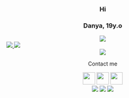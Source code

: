 ### <p align=center> Hi </p>
### <p align=center> Danya, 19y.o </p>

<div align=center>
    <img src='https://i.pinimg.com/originals/3b/43/4f/3b434f61e5b2021466e5f58fd718becb.gif'>
</div>


<a href="https://github.com/x4cusx4cus">
    <img src="https://bad-apple-github-readme.vercel.app/api?show_bg=1&username=x4cusx4cus&count_private=true&show_icons=true&theme=buefy&hide_border=true">
</a>


<a href="https://github.com/x4cusx4cus">
    <img src="https://bad-apple-github-readme.vercel.app/api/top-langs?show_bg=1&username=x4cusx4cus&theme=buefy&hide_border=true&hide=java,Batchfile,shell">
</a>

<div align=center>
   <a href="https://open.spotify.com/user/p9wetpf4rzdtr9cvidj6k4hwk">
        <img src="https://spotify-github-profile.vercel.app/api/view.svg?uid=p9wetpf4rzdtr9cvidj6k4hwk&cover_image=true&theme=default">
    </a>
</div>

<p align=center>Contact me</p>
<div align=center>
    <a href='https://t.me/x4cus'><img height="32" width="32" src='https://simpleicons.org/icons/telegram.svg'></a>
    <a href='https://vk.com/x4xus'><img height="32" width="32" src='https://simpleicons.org/icons/vk.svg'></a>
    <a href='mailto:x4cusx4cus@gmail.com'><img height="32" width="32" src='https://simpleicons.org/icons/gmail.svg'></a>
</div>

<div align=center>
    <a href='https://t.me/x4cus'><img src='https://img.shields.io/badge/Telegram-x4cus-9cf?style=flat-square'></a>
    <a href='https://vk.com/x4xus'><img src='https://img.shields.io/badge/Vk-x4xus-black?style=flat-square'></a>
    <a href='mailto:x4cusx4cus@gmail.com'><img src='https://img.shields.io/badge/Gmail-x4cusx4cus-blueviolet?style=flat-square'></a>
</div>
